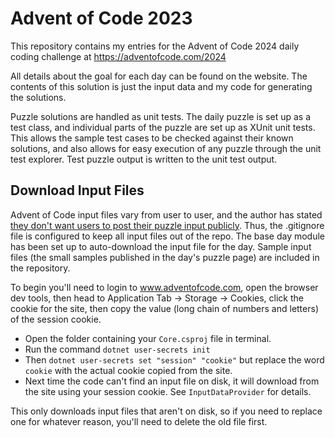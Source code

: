 # Advent of Code 2023

This repository contains my entries for the Advent of Code 2024 daily coding challenge at https://adventofcode.com/2024

All details about the goal for each day can be found on the website. The contents of this solution is just the input data and my code for generating the solutions.

Puzzle solutions are handled as unit tests. The daily puzzle is set up as a test class, and individual parts of the 
puzzle are set up as XUnit unit tests. This allows the sample test cases to be checked 
against their known solutions, and also allows for easy execution of any puzzle through the unit test explorer. Test 
puzzle output is written to the unit test output.

## Download Input Files

Advent of Code input files vary from user to user, and the author has stated [they don't want users to post their 
puzzle input publicly](https://www.reddit.com/r/adventofcode/wiki/faqs/copyright/inputs/). Thus, the .gitignore file 
is configured to keep all input files out of the repo. The base day module has been set up to auto-download the 
input file for the day. Sample input files (the small samples published in the day's puzzle page) are included in 
the repository.

To begin you'll need to login to www.adventofcode.com, open the browser dev tools,
then head to Application Tab -> Storage -> Cookies, click the cookie for the site,
then copy the value (long chain of numbers and letters) of the session cookie.

* Open the folder containing your `Core.csproj` file in terminal.
* Run the command `dotnet user-secrets init`
* Then `dotnet user-secrets set "session" "cookie"` but replace the word `cookie`
  with the actual cookie copied from the site.
* Next time the code can't find an input file on disk, it will download from the site using your session cookie. See 
  `InputDataProvider` for details.

This only downloads input files that aren't on disk, so if you need to replace
one for whatever reason, you'll need to delete the old file first.